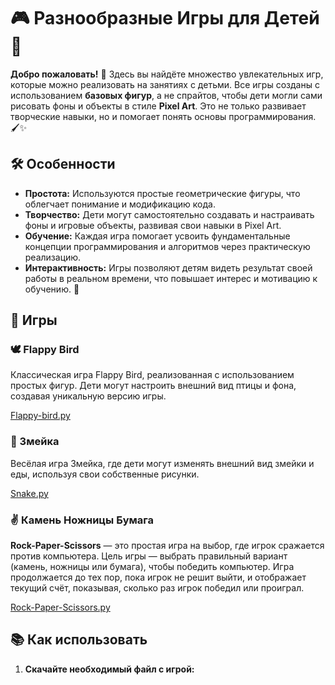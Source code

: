 # 🎮 Разнообразные Игры для Детей 🎨

**Добро пожаловать!** 🚀 Здесь вы найдёте множество увлекательных игр, которые можно реализовать на занятиях с детьми. Все игры созданы с использованием **базовых фигур**, а не спрайтов, чтобы дети могли сами рисовать фоны и объекты в стиле **Pixel Art**. Это не только развивает творческие навыки, но и помогает понять основы программирования. 🖌️✨

## 🛠️ Особенности

- **Простота:** Используются простые геометрические фигуры, что облегчает понимание и модификацию кода.
- **Творчество:** Дети могут самостоятельно создавать и настраивать фоны и игровые объекты, развивая свои навыки в Pixel Art.
- **Обучение:** Каждая игра помогает усвоить фундаментальные концепции программирования и алгоритмов через практическую реализацию.
- **Интерактивность:** Игры позволяют детям видеть результат своей работы в реальном времени, что повышает интерес и мотивацию к обучению. 🎯

## 🎲 Игры

### 🕊️ Flappy Bird

Классическая игра Flappy Bird, реализованная с использованием простых фигур. Дети могут настроить внешний вид птицы и фона, создавая уникальную версию игры.

[Flappy-bird.py](Flappy-bird.py)

### 🐍 Змейка

Весёлая игра Змейка, где дети могут изменять внешний вид змейки и еды, используя свои собственные рисунки.

[Snake.py](Snake.py)

### ✌ Камень Ножницы Бумага

**Rock-Paper-Scissors** — это простая игра на выбор, где игрок сражается против компьютера. Цель игры — выбрать правильный вариант (камень, ножницы или бумага), чтобы победить компьютер. Игра продолжается до тех пор, пока игрок не решит выйти, и отображает текущий счёт, показывая, сколько раз игрок победил или проиграл.

[Rock-Paper-Scissors.py](Rock-Paper-Scissors.py)




## 📚 Как использовать

1. **Скачайте необходимый файл с игрой:**


